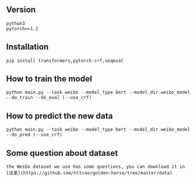 ## Version
    python3
    pytorch>=1.2
## Installation
    pip install transformers,pytorch-crf,seqeval
## How to train the model
    python main.py --task weibo --model_type bert --model_dir weibo_model --do_train --do_eval (--use_crf)
## How to predict the new data
    python main.py --task weibo --model_type bert --model_dir weibo_model --do_pred (--use_crf)
## Some question about dataset
    the Weibo dataset we use has some questions, you can download it in [这里](https://github.com/hltcoe/golden-horse/tree/master/data)
